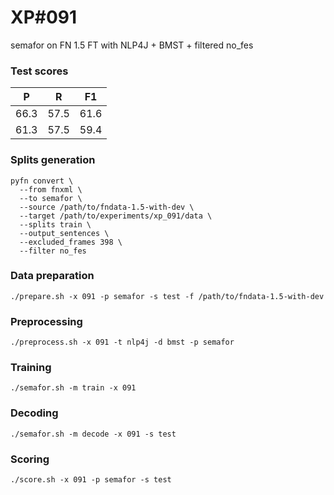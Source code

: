 # XP\#091

semafor on FN 1.5 FT with NLP4J + BMST + filtered no_fes

### Test scores
| P | R | F1 |
| --- | --- | --- |
| 66.3 | 57.5 | 61.6 |
| 61.3 | 57.5 | 59.4 |

### Splits generation
```
pyfn convert \
  --from fnxml \
  --to semafor \
  --source /path/to/fndata-1.5-with-dev \
  --target /path/to/experiments/xp_091/data \
  --splits train \
  --output_sentences \
  --excluded_frames 398 \
  --filter no_fes
```

### Data preparation
```
./prepare.sh -x 091 -p semafor -s test -f /path/to/fndata-1.5-with-dev
```

### Preprocessing
```
./preprocess.sh -x 091 -t nlp4j -d bmst -p semafor
```

### Training
```
./semafor.sh -m train -x 091
```

### Decoding
```
./semafor.sh -m decode -x 091 -s test
```

### Scoring
```
./score.sh -x 091 -p semafor -s test
```

